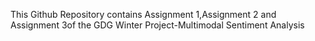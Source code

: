 This Github Repository contains Assignment 1,Assignment 2 and Assignment 3of the GDG Winter Project-Multimodal Sentiment Analysis
